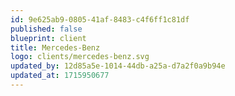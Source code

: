 ```yaml
---
id: 9e625ab9-0805-41af-8483-c4f6ff1c81df
published: false
blueprint: client
title: Mercedes-Benz
logo: clients/mercedes-benz.svg
updated_by: 12d85a5e-1014-44db-a25a-d7a2f0a9b94e
updated_at: 1715950677
---
```

